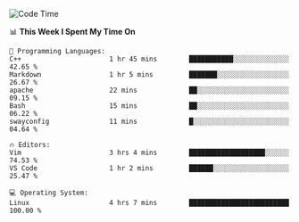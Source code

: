 <!-- [![Top Langs](https://github-readme-stats.vercel.app/api/top-langs/?username=gagahsyuja&theme=dracula&hide_border=true&border_radius=7)](https://github.com/anuraghazra/github-readme-stats) -->

<!--START_SECTION:waka-->
![Code Time](http://img.shields.io/badge/Code%20Time-202%20hrs%2032%20mins-blue)

📊 **This Week I Spent My Time On** 

```text
💬 Programming Languages: 
C++                      1 hr 45 mins        ███████████░░░░░░░░░░░░░░   42.65 % 
Markdown                 1 hr 5 mins         ███████░░░░░░░░░░░░░░░░░░   26.67 % 
apache                   22 mins             ██░░░░░░░░░░░░░░░░░░░░░░░   09.15 % 
Bash                     15 mins             ██░░░░░░░░░░░░░░░░░░░░░░░   06.22 % 
swayconfig               11 mins             █░░░░░░░░░░░░░░░░░░░░░░░░   04.64 % 

🔥 Editors: 
Vim                      3 hrs 4 mins        ███████████████████░░░░░░   74.53 % 
VS Code                  1 hr 2 mins         ██████░░░░░░░░░░░░░░░░░░░   25.47 % 

💻 Operating System: 
Linux                    4 hrs 7 mins        █████████████████████████   100.00 % 
```


<!--END_SECTION:waka-->
